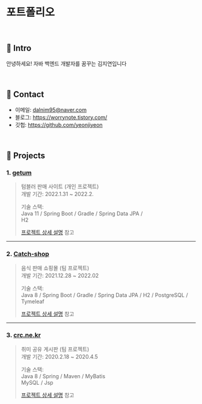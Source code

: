 # 포트폴리오
>

</br>

## :pushpin: Intro
안녕하세요! 자바 백엔드 개발자를 꿈꾸는 김지연입니다

</br>

## :pushpin: Contact
- 이메일: dalnim95@naver.com
- 블로그: https://worrynote.tistory.com/
- 깃헙: https://github.com/yeonjiyeon

</br>

## :pushpin: Projects

### 1. [getum](https://github.com/yeonjiyeon/getum)
>텀블러 판매 사이트 (개인 프로젝트)  
>개발 기간: 2022.1.31 ~ 2022.2.  
>  
>기술 스택:  
>Java 11 / Spring Boot / Gradle / Spring Data JPA /  
>H2 
>  
>[프로젝트 상세 설명](https://github.com/yeonjiyeon/getum) 참고




---

### 2. [Catch-shop](https://github.com/Catch-Shop/catch-shop)
>음식 판매 쇼핑몰  (팀 프로젝트)  
>개발 기간: 2021.12.28 ~ 2022.02  
>  
>기술 스택:  
>Java 8 / Spring Boot / Gradle / Spring Data JPA /
>H2 / PostgreSQL / Tymeleaf  
> 
>[프로젝트 상세 설명](https://github.com/Catch-Shop/catch-shop) 참고





---

### 3. [crc.ne.kr](https://github.com/yeonjiyeon/crc.ne.kr)
>취미 공유 게시판 (팀 프로젝트)  
>개발 기간: 2020.2.18 ~ 2020.4.5  
>  
>기술 스택:  
>Java 8 / Spring / Maven / MyBatis  
>MySQL / Jsp
>  
>[프로젝트 상세 설명](https://github.com/yeonjiyeon/crc.ne.kr) 참고








